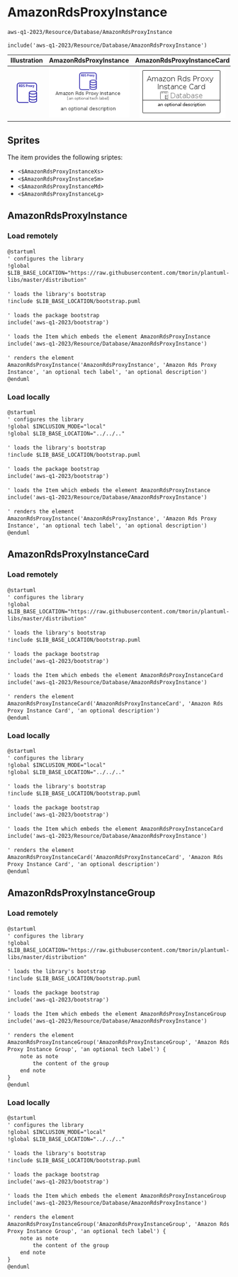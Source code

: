 # AmazonRdsProxyInstance


```text
aws-q1-2023/Resource/Database/AmazonRdsProxyInstance
```

```text
include('aws-q1-2023/Resource/Database/AmazonRdsProxyInstance')
```



| Illustration | AmazonRdsProxyInstance | AmazonRdsProxyInstanceCard | AmazonRdsProxyInstanceGroup |
| :---: | :---: | :---: | :---: |
| ![illustration for Illustration](../../../aws-q1-2023/Resource/Database/AmazonRdsProxyInstance.png) | ![illustration for AmazonRdsProxyInstance](../../../aws-q1-2023/Resource/Database/AmazonRdsProxyInstance.Local.png) | ![illustration for AmazonRdsProxyInstanceCard](../../../aws-q1-2023/Resource/Database/AmazonRdsProxyInstanceCard.Local.png) | ![illustration for AmazonRdsProxyInstanceGroup](../../../aws-q1-2023/Resource/Database/AmazonRdsProxyInstanceGroup.Local.png) |



## Sprites
The item provides the following sriptes:

- `<$AmazonRdsProxyInstanceXs>`
- `<$AmazonRdsProxyInstanceSm>`
- `<$AmazonRdsProxyInstanceMd>`
- `<$AmazonRdsProxyInstanceLg>`





## AmazonRdsProxyInstance

### Load remotely
```plantuml
@startuml
' configures the library
!global $LIB_BASE_LOCATION="https://raw.githubusercontent.com/tmorin/plantuml-libs/master/distribution"

' loads the library's bootstrap
!include $LIB_BASE_LOCATION/bootstrap.puml

' loads the package bootstrap
include('aws-q1-2023/bootstrap')

' loads the Item which embeds the element AmazonRdsProxyInstance
include('aws-q1-2023/Resource/Database/AmazonRdsProxyInstance')

' renders the element
AmazonRdsProxyInstance('AmazonRdsProxyInstance', 'Amazon Rds Proxy Instance', 'an optional tech label', 'an optional description')
@enduml
```

### Load locally
```plantuml
@startuml
' configures the library
!global $INCLUSION_MODE="local"
!global $LIB_BASE_LOCATION="../../.."

' loads the library's bootstrap
!include $LIB_BASE_LOCATION/bootstrap.puml

' loads the package bootstrap
include('aws-q1-2023/bootstrap')

' loads the Item which embeds the element AmazonRdsProxyInstance
include('aws-q1-2023/Resource/Database/AmazonRdsProxyInstance')

' renders the element
AmazonRdsProxyInstance('AmazonRdsProxyInstance', 'Amazon Rds Proxy Instance', 'an optional tech label', 'an optional description')
@enduml
```

## AmazonRdsProxyInstanceCard

### Load remotely
```plantuml
@startuml
' configures the library
!global $LIB_BASE_LOCATION="https://raw.githubusercontent.com/tmorin/plantuml-libs/master/distribution"

' loads the library's bootstrap
!include $LIB_BASE_LOCATION/bootstrap.puml

' loads the package bootstrap
include('aws-q1-2023/bootstrap')

' loads the Item which embeds the element AmazonRdsProxyInstanceCard
include('aws-q1-2023/Resource/Database/AmazonRdsProxyInstance')

' renders the element
AmazonRdsProxyInstanceCard('AmazonRdsProxyInstanceCard', 'Amazon Rds Proxy Instance Card', 'an optional description')
@enduml
```

### Load locally
```plantuml
@startuml
' configures the library
!global $INCLUSION_MODE="local"
!global $LIB_BASE_LOCATION="../../.."

' loads the library's bootstrap
!include $LIB_BASE_LOCATION/bootstrap.puml

' loads the package bootstrap
include('aws-q1-2023/bootstrap')

' loads the Item which embeds the element AmazonRdsProxyInstanceCard
include('aws-q1-2023/Resource/Database/AmazonRdsProxyInstance')

' renders the element
AmazonRdsProxyInstanceCard('AmazonRdsProxyInstanceCard', 'Amazon Rds Proxy Instance Card', 'an optional description')
@enduml
```

## AmazonRdsProxyInstanceGroup

### Load remotely
```plantuml
@startuml
' configures the library
!global $LIB_BASE_LOCATION="https://raw.githubusercontent.com/tmorin/plantuml-libs/master/distribution"

' loads the library's bootstrap
!include $LIB_BASE_LOCATION/bootstrap.puml

' loads the package bootstrap
include('aws-q1-2023/bootstrap')

' loads the Item which embeds the element AmazonRdsProxyInstanceGroup
include('aws-q1-2023/Resource/Database/AmazonRdsProxyInstance')

' renders the element
AmazonRdsProxyInstanceGroup('AmazonRdsProxyInstanceGroup', 'Amazon Rds Proxy Instance Group', 'an optional tech label') {
    note as note
        the content of the group
    end note
}
@enduml
```

### Load locally
```plantuml
@startuml
' configures the library
!global $INCLUSION_MODE="local"
!global $LIB_BASE_LOCATION="../../.."

' loads the library's bootstrap
!include $LIB_BASE_LOCATION/bootstrap.puml

' loads the package bootstrap
include('aws-q1-2023/bootstrap')

' loads the Item which embeds the element AmazonRdsProxyInstanceGroup
include('aws-q1-2023/Resource/Database/AmazonRdsProxyInstance')

' renders the element
AmazonRdsProxyInstanceGroup('AmazonRdsProxyInstanceGroup', 'Amazon Rds Proxy Instance Group', 'an optional tech label') {
    note as note
        the content of the group
    end note
}
@enduml
```

